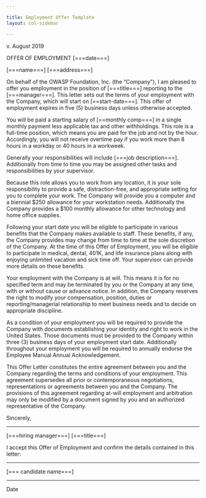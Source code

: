 ```yaml
---

title: Employment Offer Template
layout: col-sidebar

---
```


v. August 2019


OFFER OF EMPLOYMENT
[===date===]

[===name===]
[===address===]


On behalf of the OWASP Foundation, Inc. (the “Company"), I am pleased to offer you employment in the position of [===title===] reporting to the [===manager===]. This letter sets out the terms of your employment with the Company, which will start on [==start-date===]. This offer of employment expires in five (5) business days unless otherwise accepted.

You will be paid a starting salary of [==monthly comp===] in a single monthly payment less applicable tax and other withholdings. This role is a full-time position, which means you are paid for the job and not by the hour. Accordingly, you will not receive overtime pay if you work more than 8 hours in a workday or 40 hours in a workweek.  

Generally your responsibilities will include [===job description===]. Additionally from time to time you may be assigned other tasks and responsibilities by your supervisor.

Because this role allows you to work from any location, it is your sole responsibility to provide a safe, distraction-free, and appropriate setting for you to complete your work. The Company will provide you a computer and a biennial $250 allowance for your workstation needs. Additionally the Company provides a $100 monthly allowance for other technology and home office supplies.

Following your start date you will be eligible to participate in various benefits that the Company makes available to staff. These benefits, if any, the Company provides may change from time to time at the sole discretion of the Company. At the time of this Offer of Employment, you will be eligible to participate in medical, dental, 401K, and life insurance plans along with enjoying unlimited vacation and sick time off. Your supervisor can provide more details on these benefits.

Your employment with the Company is at will. This means it is for no specified term and may be terminated by you or the Company at any time, with or without cause or advance notice. In addition, the Company reserves the right to modify your compensation, position, duties or reporting/managerial relationship to meet business needs and to decide on appropriate discipline.

As a condition of your employment you will be required to provide the Company with documents establishing your identity and right to work in the United States. Those documents must be provided to the Company within three (3) business days of your employment start date. Additionally throughout your employment you will be required to annually endorse the Employee Manual Annual Acknowledgement.

This Offer Letter constitutes the entire agreement between you and the Company regarding the terms and conditions of your employment. This agreement supersedes all prior or contemporaneous negotiations, representations or agreements between you and the Company. The provisions of this agreement regarding at-will employment and arbitration may only be modified by a document signed by you and an authorized representative of the Company.

Sincerely,

__________________________
[===hiring manager===]
[===title===]


I accept this Offer of Employment and confirm the details contained in this letter:


__________________________
[=== candidate name===]

__________________________
Date
